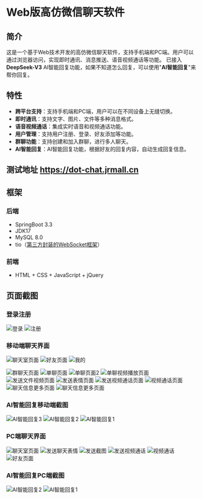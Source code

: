 # Web版高仿微信聊天软件

## 简介

这是一个基于Web技术开发的高仿微信聊天软件，支持手机端和PC端。用户可以通过浏览器访问，实现即时通讯、消息推送、语音视频通话等功能。
已接入 **DeepSeek-V3** AI智能回复功能，如果不知道怎么回复，可以使用"**AI智能回复**"来帮你回复。

## 特性

- **跨平台支持**：支持手机端和PC端，用户可以在不同设备上无缝切换。
- **即时通讯**：支持文字、图片、文件等多种消息格式。
- **语音视频通话**：集成实时语音和视频通话功能。
- **用户管理**：支持用户注册、登录、好友添加等功能。
- **群聊功能**：支持创建和加入群聊，进行多人聊天。
- **AI智能回复**：AI智能回复功能，根据好友的回复内容，自动生成回复信息。

## 测试地址  https://dot-chat.jrmall.cn

## 框架

### 后端

- SpringBoot 3.3
- JDK17
- MySQL 8.0
- tio（[第三方封装的WebSocket框架](https://gitee.com/tywo45/t-io)）

### 前端

- HTML + CSS + JavaScript + jQuery

## 页面截图

### 登录注册
![登录](screenshot/login.png)
![注册](screenshot/register.png)

### 移动端聊天界面

![聊天室页面](screenshot/chatroom.png)
![好友页面](screenshot/friends.png)
![我的](screenshot/my.png)

![群聊天页面](screenshot/msg-group.png)
![单聊页面](screenshot/msg-s.png)
![单聊页面2](screenshot/msg-s2.png)
![单聊视频播放页面](screenshot/msg-video-play.png)
![发送文件视频页面](screenshot/msg-send-file.png)
![发送表情页面](screenshot/msg-send-emoji.png)
![发送视频通话页面](screenshot/msg-send-video.png)
![视频通话页面](screenshot/msg-video-call.png)
![聊天信息更多页面](screenshot/msg-more.png)
![聊天信息更多页面](screenshot/msg-group-more.png)
### AI智能回复移动端截图
![AI智能回复3](screenshot/msg-ai-3.jpg)
![AI智能回复2](screenshot/msg-ai-2.jpg)
![AI智能回复1](screenshot/msg-ai-1.jpg)

### PC端聊天界面
![聊天室页面](screenshot/pc-chatroom.png)
![发送聊天表情](screenshot/pc-msg-send-emoji.png)
![发送截图](screenshot/pc-msg-send-screenshot.png)
![发送视频通话](screenshot/pc-msg-send-video-call.png)
![视频通话](screenshot/pc-msg-video-call.png)
![好友页面](screenshot/pc-friends.png)

### AI智能回复PC端截图
![AI智能回复2](screenshot/pc-msg-ai-2.jpg)
![AI智能回复1](screenshot/pc-msg-ai-1.jpg)